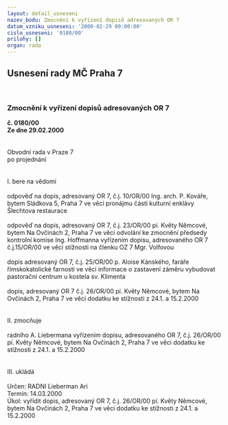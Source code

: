 ```yaml
---
layout: detail_usneseni
nazev_bodu: Zmocnění k vyřízení dopisů adresovaných OR 7
datum_vzniku_usneseni: '2000-02-29 00:00:00'
cislo_usneseni: '0180/00'
prilohy: []
organ: rada
---
```

<div id="ucUsn_pList" class="usn">
	<span><h2>Usnesení rady MČ Praha 7 </h2>
<br></span><div class="standBody">
<span><h3>Zmocnění k vyřízení dopisů adresovaných OR 7</h3></span><div class="center">
		<strong>č. 0180/00</strong><br>
	</div>
<div class="center">
		<strong>Ze dne 29.02.2000</strong><br><br>
	</div>
<br>Obvodní rada v Praze 7<br>po projednání<br><br><br>I.	bere na vědomí<br><br> odpověď na dopis, adresovaný OR 7, č.j. 10/OR/00 Ing. arch. P. Kováře, bytem Sládkova 5, Praha 7 ve věci pronájmu části kulturní enklávy Šlechtova restaurace<br><br>odpověď na dopis, adresovaný OR 7, č.j. 23/OR/00 pí. Květy Němcové, bytem Na Ovčinách 2, Praha 7 ve věci odvolání ke zmocnění předsedy kontrolní komise Ing. Hoffmanna vyřízením dopisu, adresovaného OR 7 č.j.15/OR/00 ve věci stížnosti na členku OZ 7 Mgr. Volfovou<br><br>dopis adresovaný OR 7, č.j. 25/OR/00 p. Aloise Kánského, faráře římskokatolické farnosti ve věci informace o zastavení záměru vybudovat pastorační centrum u kostela sv. Klimenta<br><br>dopis, adresovaný OR 7 č.j. 26/OR/00 pí. Květy Němcové, bytem Na Ovčinách 2, Praha 7 ve věci dodatku ke stížnosti z 24.1. a 15.2.2000<br><br><br>II.	zmocňuje <br><br>radního A. Liebermana vyřízením dopisu, adresovaného OR 7, č.j. 26/OR/00 pí. Květy Němcové, bytem Na Ovčinách 2, Praha 7 ve věci dodatku ke stížnosti z 24.1. a 15.2.2000<br><br><br>III.	ukládá <br><br> Určen:	     	RADNI Lieberman Ari<br>Termín: 14.03.2000<br>Úkol:	vyřídit dopis, adresovaný OR 7, č.j. 26/OR/00 pí. Květy Němcové, bytem Na Ovčinách 2, Praha 7 ve věci dodatku ke stížnosti z 24.1. a 15.2.2000<br><br>
</div>
</div>